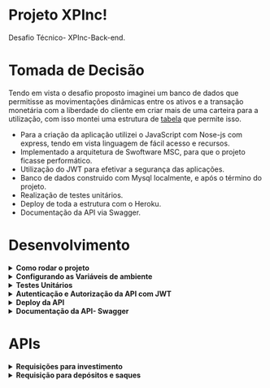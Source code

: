 # Projeto XPInc!

Desafio Técnico- XPInc-Back-end.

# Tomada de Decisão

  Tendo em vista o desafio proposto imaginei um banco de dados que permitisse as movimentações dinâmicas entre os ativos e a transação monetária com a liberdade do cliente em criar mais de uma carteira para a utilização, com isso montei uma estrutura de [tabela](https://prnt.sc/jcIEOyomBrPd) que permite isso.
  
   - Para a criação da aplicação utilizei o JavaScript com Nose-js com express, tendo em vista linguagem de fácil acesso e recursos.
   - Implementado a arquitetura de Swoftware MSC, para que o projeto ficasse performático.
   - Utilização do JWT para efetivar a segurança das aplicações.
   - Banco de dados construido com Mysql localmente, e após o término do projeto.
   - Realização de testes unitários.
   - Deploy de toda a estrutura com o Heroku.
   - Documentação da API via Swagger.
   

# Desenvolvimento


<details>
  <summary><strong>Como rodar o projeto</strong></summary><br />
  
  Para rodar o projeto localmente, basta rodar os códigos abaixo:
  
 
    git clone git@github.com:arthurvicto/XPInc-Project.git  
    npm install   
    npm start
    

</details>

<details>
  <summary><strong>Configurando as Variáveis de ambiente</strong></summary><br />
  
  Necessário a criação de pasta .env na raiz do projeto e configuração das variáveis abaixo:
  
 ```
MYSQL_HOST=localhost
MYSQL_USER=user
MYSQL_PASSWORD=password
MYSQL_DATABASE=XPInc
PORT=3306
JWT_SECRET='senha'
  
 ```   

</details>


<details>
  <summary><strong>Testes Unitários</strong></summary><br />

Para rodar os testes localmente basta rodar os comandos abaixo:
  ```
    npm run test:models
    npm run test:services
    npm run test:controllers
  ```

</details>

<details>
  <summary><strong>Autenticação e Autorização da API com JWT</strong></summary><br />
  Com o intuito de deixar o código mais seguro utilizei a o JWT para gerar e autenticar o token, permitindo que no momento de cada transação seja possível verificar se o token decodificado
  pertence a carteira em questão.
  
</details>

<details>
  <summary><strong>Deploy da API</strong></summary><br />
  Utilizei o Heroku para hospedar o banco de dados e a aplicação fazendo com que seja realizada de forma interativa e dinâmica. 
  
[Site](https://xpinc-projec-back-end.herokuapp.com/)

</details>

<details>
  <summary><strong>Documentação da API- Swagger</strong></summary><br />
  Com o intuito de listar os parâmetros necessários para a utilização da API, realizei a documentação da api via Swagger.
  
  [Site](https://xpinc-projec-back-end.herokuapp.com/docs/)
  
</details>

# APIs

<details>
  <summary><strong>Requisições para investimento</strong></summary><br />

 • POST (/investimentos/comprar)
```
  O endpoint recebe como entradas o código do ativo, a quantidade de ações compradas, número da conta compradora
```
 • POST (/investimentos/vender)
  ```
  O endpoint recebe como entradas o código do ativo, a quantidade de ações compradas, número da conta vendedora
```
 • GET BY CLIENT(/ativos/{cod-cliente})
```
  O endpoint recebe como entradas o código da wallet do cliente e indorma a quantidade de ativos
```
 • GET BY ASSETS (/ativos/{cod-ativo})
 ```
  O endpoint recebe como entradas o código dao ativo e informa a quantidade que o banco possui e seu valor
 ```
</details>



<details>
  <summary><strong>Requisição para depósitos e saques</strong></summary><br />

 • POST (/conta/deposito)
```
  O endpoint recebe como entradas o número da conta e a quantidade a depositar
```
 • POST (/conta/saque)
```
  O endpoint recebe como entradas o número da conta e a quantidade a sacar
```
 • GET (/conta/{cod-cliente})
 ```
  O endpoint recebe como entradas o código da wallet do cliente e informa o saldo da carteira do cliente
 ```
</details>
